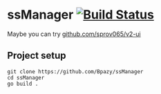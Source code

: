 # ssManager [![Build Status](https://travis-ci.com/Bpazy/ssManager.svg?branch=master)](https://travis-ci.com/Bpazy/ssManager)
Maybe you can try [github.com/sprov065/v2-ui](https://github.com/sprov065/v2-ui)

## Project setup
```
git clone https://github.com/Bpazy/ssManager
cd ssManager
go build .
```
